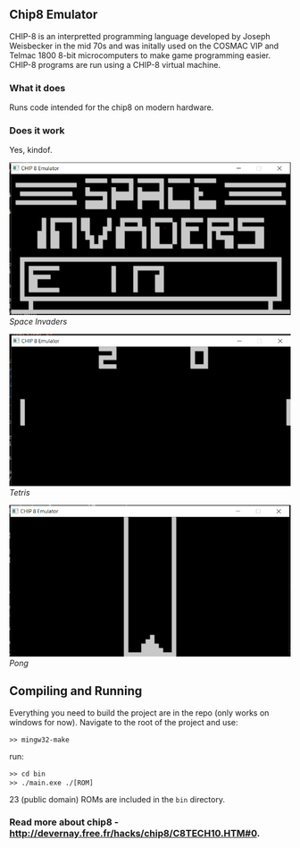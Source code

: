 ## Chip8 Emulator

CHIP-8 is an interpretted programming language developed by Joseph Weisbecker in the mid 70s and was initally used on the COSMAC VIP and Telmac 1800 8-bit microcomputers to make game programming easier. CHIP-8 programs are run using a CHIP-8 virtual machine.

### What it does

Runs code intended for the chip8 on modern hardware.

### Does it work

Yes, kindof.

![Invaders](https://github.com/Cinder-Binder/Chip8Emulator/blob/master/screenshots/Invaders.PNG)\
*Space Invaders*

![Tetris](https://github.com/Cinder-Binder/Chip8Emulator/blob/master/screenshots/Pong.PNG)\
 *Tetris*

![Pong](https://github.com/Cinder-Binder/Chip8Emulator/blob/master/screenshots/Tetris.PNG)\
                                         *Pong*



## Compiling and Running

Everything you need to build the project are in the repo (only works on windows for now).
Navigate to the root of the project and use:
```
>> mingw32-make 
```

run:
```
>> cd bin
>> ./main.exe ./[ROM]
```
23 (public domain) ROMs are included in the `bin` directory.


### Read more about chip8 - http://devernay.free.fr/hacks/chip8/C8TECH10.HTM#0.





